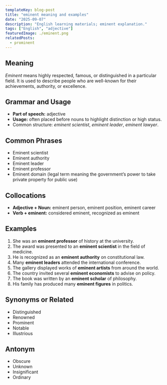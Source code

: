 ```yaml
---
templateKey: blog-post
title: "eminent meaning and examples"
date: "2025-09-07"
description: "English learning materials; eminent explanation."
tags: ["English", "adjective"]
featuredImage: ./eminent.png
relatedPosts:
  - prominent
---
```


## Meaning

_Eminent_ means highly respected, famous, or distinguished in a particular field. It is used to describe people who are well-known for their achievements, authority, or excellence.

## Grammar and Usage

- **Part of speech:** adjective
- **Usage:** often placed before nouns to highlight distinction or high status.
- Common structure: _eminent scientist_, _eminent leader_, _eminent lawyer_.

## Common Phrases

- Eminent scientist
- Eminent authority
- Eminent leader
- Eminent professor
- Eminent domain (legal term meaning the government’s power to take private property for public use)

## Collocations

- **Adjective + Noun:** eminent person, eminent position, eminent career
- **Verb + eminent:** considered eminent, recognized as eminent

## Examples

1. She was an **eminent professor** of history at the university.
2. The award was presented to an **eminent scientist** in the field of medicine.
3. He is recognized as an **eminent authority** on constitutional law.
4. Many **eminent leaders** attended the international conference.
5. The gallery displayed works of **eminent artists** from around the world.
6. The country invited several **eminent economists** to advise on policy.
7. The book was written by an **eminent scholar** of philosophy.
8. His family has produced many **eminent figures** in politics.

## Synonyms or Related

- Distinguished
- Renowned
- Prominent
- Notable
- Illustrious

## Antonym

- Obscure
- Unknown
- Insignificant
- Ordinary
